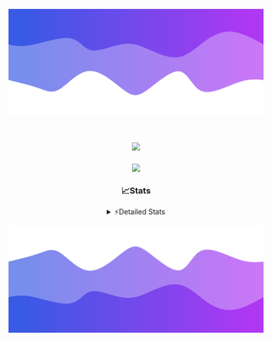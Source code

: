 ![Header](./header.png)
<div align="center">

<h1 align="center">
  <a href="https://git.io/typing-svg">
    <img src="https://readme-typing-svg.herokuapp.com/?lines=Hello,+There!+%F0%9F%91%8B;This+is+chicho.;Owner+on+Ocean;&center=true&size=25">
  </a>
</h1>
  
<p align="center">
  <img src="https://lanyard.cnrad.dev/api/852683595378196480" />
</p>

### 📈Stats
<details>
    <summary> ⚡Detailed Stats</summary>
    <br/>

<!--START_SECTION:waka-->
![Code Time](http://img.shields.io/badge/Code%20Time-502%20hrs%2016%20mins-blue)

![Profile Views](http://img.shields.io/badge/Profile%20Views-0-blue)

**🐱 My GitHub Data** 

> 📦 43.8 kB Used in GitHub's Storage 
 > 
> 🏆 48 Contributions in the Year 2023
 > 
> 🚫 Not Opted to Hire
 > 
> 📜 12 Public Repositories 
 > 
> 🔑 7 Private Repositories 
 > 
**I'm a Night 🦉** 

```text
🌞 Morning                17 commits          █░░░░░░░░░░░░░░░░░░░░░░░░   04.89 % 
🌆 Daytime                38 commits          ███░░░░░░░░░░░░░░░░░░░░░░   10.92 % 
🌃 Evening                155 commits         ███████████░░░░░░░░░░░░░░   44.54 % 
🌙 Night                  138 commits         ██████████░░░░░░░░░░░░░░░   39.66 % 
```
📅 **I'm Most Productive on Tuesday** 

```text
Monday                   19 commits          █░░░░░░░░░░░░░░░░░░░░░░░░   05.46 % 
Tuesday                  102 commits         ███████░░░░░░░░░░░░░░░░░░   29.31 % 
Wednesday                63 commits          █████░░░░░░░░░░░░░░░░░░░░   18.10 % 
Thursday                 46 commits          ███░░░░░░░░░░░░░░░░░░░░░░   13.22 % 
Friday                   36 commits          ███░░░░░░░░░░░░░░░░░░░░░░   10.34 % 
Saturday                 31 commits          ██░░░░░░░░░░░░░░░░░░░░░░░   08.91 % 
Sunday                   51 commits          ████░░░░░░░░░░░░░░░░░░░░░   14.66 % 
```


📊 **This Week I Spent My Time On** 

```text
🕑︎ Time Zone: America/Argentina/Buenos_Aires

💬 Programming Languages: 
Python                   8 hrs 8 mins        ██████████████░░░░░░░░░░░   56.48 % 
HTML                     3 hrs 50 mins       ███████░░░░░░░░░░░░░░░░░░   26.63 % 
JavaScript               2 hrs 10 mins       ████░░░░░░░░░░░░░░░░░░░░░   15.12 % 
Bash                     15 mins             ░░░░░░░░░░░░░░░░░░░░░░░░░   01.76 % 
CSS                      0 secs              ░░░░░░░░░░░░░░░░░░░░░░░░░   00.01 % 

🔥 Editors: 
VS Code                  14 hrs 24 mins      █████████████████████████   100.00 % 

🐱‍💻 Projects: 
Unknown Project          10 hrs 10 mins      ██████████████████░░░░░░░   70.62 % 
Coder                    3 hrs 3 mins        █████░░░░░░░░░░░░░░░░░░░░   21.21 % 
ecommerce                1 hr 10 mins        ██░░░░░░░░░░░░░░░░░░░░░░░   08.18 % 

💻 Operating System: 
Windows                  14 hrs 24 mins      █████████████████████████   100.00 % 
```

**I Mostly Code in JavaScript** 

```text
JavaScript               9 repos             ████████░░░░░░░░░░░░░░░░░   32.14 % 
HTML                     4 repos             ████░░░░░░░░░░░░░░░░░░░░░   14.29 % 
CSS                      4 repos             ████░░░░░░░░░░░░░░░░░░░░░   14.29 % 
C#                       2 repos             ██░░░░░░░░░░░░░░░░░░░░░░░   07.14 % 
Batchfile                1 repo              █░░░░░░░░░░░░░░░░░░░░░░░░   03.57 % 
```




 Last Updated on 08/11/2023 19:10:04 UTC
<!--END_SECTION:waka-->
</details>

![Footer](./footer.png)
